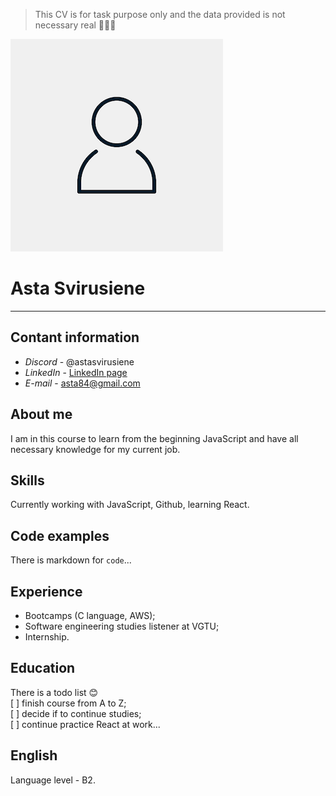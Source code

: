 
> This CV is for task purpose only and the data provided is not necessary real 🤷🏻‍♀️  

 ![profile image](./avatar-3814049_640.png) 
# Asta Svirusiene
---      

## Contant information
+ *Discord* - @astasvirusiene    
+ *LinkedIn* - [LinkedIn page](https://lt.linkedin.com/in/asta-svirusiene-b52849201)
+ *E-mail* - asta84@gmail.com

## About me

I am in this course to learn from the beginning JavaScript and have all necessary knowledge for my current job. 

## Skills

Currently working with JavaScript, Github, learning React. 

## Code examples

There is markdown for ```code```...

## Experience

* Bootcamps (C language, AWS);
* Software engineering studies listener at VGTU;
* Internship.

## Education

There is a todo list 😊  
[ ] finish course from A to Z;  
[ ] decide if to continue studies;  
[ ] continue practice React at work...

## English 

Language level - B2.





